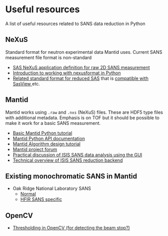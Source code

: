 # Useful resources
A list of useful resources related to SANS data reduction in Python

## NeXuS

Standard format for neutron experimental data Mantid uses. Current SANS measurement file format is non-standard

- [SAS NeXuS application definition for raw 2D SANS measurement](https://manual.nexusformat.org/classes/applications/NXsas.html)
- [Introduction to working with nexusformat in Python](https://nexpy.github.io/nexpy/pythonshell.html)
- [Related standard format for reduced SAS](https://wiki.cansas.org/index.php/NXcanSAS) that is [compatible with SasView ](https://www.sasview.org/docs/user/qtgui/MainWindow/data_formats_help.html) etc.

## Mantid

Mantid works using `.raw` and `.nxs` (NeXuS) files. These are HDF5 type files with additional metadata. Emphasis is on TOF but it should be possible to make it work for a basic SANS measurement.

- [Basic Mantid Python tutorial](https://docs.mantidproject.org/nightly/tutorials/python_in_mantid/index.html)
- [Mantid Python API documentation](https://docs.mantidproject.org/nightly/api/python/mantid/index.html)
- [Mantid Algorithm design tutorial](https://docs.mantidproject.org/nightly/tutorials/extending_mantid_with_python/python_algorithms/index.html)
- [Mantid project forum](https://forum.mantidproject.org/t/welcome-to-the-mantid-forums/8)
- [Practical discussion of ISIS SANS data analysis using the GUI](https://archive.mantidproject.org/SANS_Data_Analysis_at_ISIS.html)
- [Technical overview of ISIS SANS reduction backend](https://developer.mantidproject.org/ISISSANSReductionBackend.html#work-flow-algorithm-orchestration)

## Existing monochromatic SANS in Mantid
- Oak Ridge National Laboratory SANS
  - [Normal](https://docs.mantidproject.org/nightly/concepts/ORNL_SANS_Reduction.html)
  - [HFIR SANS specific](https://docs.mantidproject.org/nightly/algorithms/HFIRSANSReduction-v1.html#algm-hfirsansreduction)

## OpenCV
- [Thresholding in OpenCV (for detecting the beam stop?)](https://docs.opencv.org/3.4/d7/d4d/tutorial_py_thresholding.html)